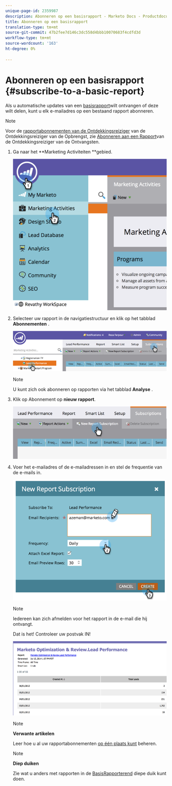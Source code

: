 ```yaml
---
unique-page-id: 2359987
description: Abonneren op een basisrapport - Marketo Docs - Productdocumentatie
title: Abonneren op een basisrapport
translation-type: tm+mt
source-git-commit: 47b2fee7d146c3dc558d4bbb10070683f4cdfd3d
workflow-type: tm+mt
source-wordcount: '163'
ht-degree: 0%

---
```



# Abonneren op een basisrapport {#subscribe-to-a-basic-report}

Als u automatische updates van een [basisrapport](http://docs.marketo.com/display/docs/basic+reporting)wilt ontvangen of deze wilt delen, kunt u elk e-mailadres op een bestaand rapport abonneren.

>[!NOTE]
>
>Voor de [rapportabonnementen van de Ontdekkingsreiziger](http://docs.marketo.com/display/docs/revenue+cycle+analytics) van de Ontdekkingsreiziger van de Opbrengst, zie [Abonneren aan een Rapport](../../../../product-docs/reporting/revenue-cycle-analytics/revenue-explorer/subscribe-to-a-revenue-explorer-report.md)van de Ontdekkingsreiziger van de Ontvangsten.

1. Ga naar het **Marketing Activiteiten **gebied.

   ![](assets/image2014-9-16-10-3a31-3a54.png)

1. Selecteer uw rapport in de navigatiestructuur en klik op het tabblad **Abonnementen** .

   ![](assets/image2014-9-16-10-3a32-3a1.png)

   >[!NOTE]
   >
   >U kunt zich ook abonneren op rapporten via het tabblad **Analyse** .

1. Klik op Abonnement op **nieuw rapport**.

   ![](assets/image2014-9-16-10-3a32-3a24.png)

1. Voer het e-mailadres of de e-mailadressen in en stel de frequentie van de e-mails in.

   ![](assets/image2014-9-16-10-3a32-3a31.png)

   >[!NOTE]
   >
   >Iedereen kan zich afmelden voor het rapport in de e-mail die hij ontvangt.

   Dat is het! Controleer uw postvak IN!

   ![](assets/image2014-9-16-10-3a32-3a49.png)

   >[!NOTE]
   >
   >**Verwante artikelen**
   >
   >
   >Leer hoe u al uw rapportabonnementen [op één plaats kunt](manage-report-subscriptions.md) beheren.

   >[!NOTE]
   >
   >**Diep duiken**
   >
   >
   >Zie wat u anders met rapporten in de [BasisRapporterend](http://docs.marketo.com/display/docs/basic+reporting) diepe duik kunt doen.

